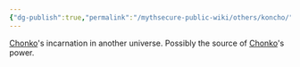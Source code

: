 ```yaml
---
{"dg-publish":true,"permalink":"/mythsecure-public-wiki/others/koncho/"}
---
```


[Chonko](../Mythsecure-Organization/Hunters/Chonko.md)'s incarnation in another universe. Possibly the source of [Chonko](../Mythsecure-Organization/Hunters/Chonko.md)'s power.